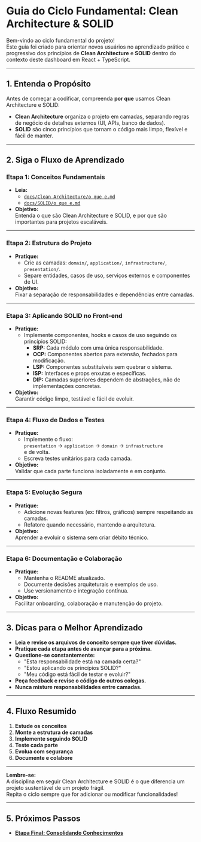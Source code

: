 # Guia do Ciclo Fundamental: Clean Architecture & SOLID

Bem-vindo ao ciclo fundamental do projeto!  
Este guia foi criado para orientar novos usuários no aprendizado prático e progressivo dos princípios de **Clean Architecture** e **SOLID** dentro do contexto deste dashboard em React + TypeScript.

---

## 1. Entenda o Propósito

Antes de começar a codificar, compreenda **por que** usamos Clean Architecture e SOLID:

- **Clean Architecture** organiza o projeto em camadas, separando regras de negócio de detalhes externos (UI, APIs, banco de dados).
- **SOLID** são cinco princípios que tornam o código mais limpo, flexível e fácil de manter.

---

## 2. Siga o Fluxo de Aprendizado

### Etapa 1: Conceitos Fundamentais

- **Leia:**
  - [`docs/Clean Architecture/o que e.md`](./Clean%20Architecture/o%20que%20e.md)
  - [`docs/SOLID/o que e.md`](./SOLID/o%20que%20e.md)
- **Objetivo:**  
  Entenda o que são Clean Architecture e SOLID, e por que são importantes para projetos escaláveis.

---

### Etapa 2: Estrutura do Projeto

- **Pratique:**
  - Crie as camadas: `domain/`, `application/`, `infrastructure/`, `presentation/`.
  - Separe entidades, casos de uso, serviços externos e componentes de UI.
- **Objetivo:**  
  Fixar a separação de responsabilidades e dependências entre camadas.

---

### Etapa 3: Aplicando SOLID no Front-end

- **Pratique:**
  - Implemente componentes, hooks e casos de uso seguindo os princípios SOLID:
    - **SRP:** Cada módulo com uma única responsabilidade.
    - **OCP:** Componentes abertos para extensão, fechados para modificação.
    - **LSP:** Componentes substituíveis sem quebrar o sistema.
    - **ISP:** Interfaces e props enxutas e específicas.
    - **DIP:** Camadas superiores dependem de abstrações, não de implementações concretas.
- **Objetivo:**  
  Garantir código limpo, testável e fácil de evoluir.

---

### Etapa 4: Fluxo de Dados e Testes

- **Pratique:**
  - Implemente o fluxo:  
    `presentation` → `application` → `domain` → `infrastructure`  
    e de volta.
  - Escreva testes unitários para cada camada.
- **Objetivo:**  
  Validar que cada parte funciona isoladamente e em conjunto.

---

### Etapa 5: Evolução Segura

- **Pratique:**
  - Adicione novas features (ex: filtros, gráficos) sempre respeitando as camadas.
  - Refatore quando necessário, mantendo a arquitetura.
- **Objetivo:**  
  Aprender a evoluir o sistema sem criar débito técnico.

---

### Etapa 6: Documentação e Colaboração

- **Pratique:**
  - Mantenha o README atualizado.
  - Documente decisões arquiteturais e exemplos de uso.
  - Use versionamento e integração contínua.
- **Objetivo:**  
  Facilitar onboarding, colaboração e manutenção do projeto.

---

## 3. Dicas para o Melhor Aprendizado

- **Leia e revise os arquivos de conceito sempre que tiver dúvidas.**
- **Pratique cada etapa antes de avançar para a próxima.**
- **Questione-se constantemente:**
  - "Esta responsabilidade está na camada certa?"
  - "Estou aplicando os princípios SOLID?"
  - "Meu código está fácil de testar e evoluir?"
- **Peça feedback e revise o código de outros colegas.**
- **Nunca misture responsabilidades entre camadas.**

---

## 4. Fluxo Resumido

1. **Estude os conceitos**
2. **Monte a estrutura de camadas**
3. **Implemente seguindo SOLID**
4. **Teste cada parte**
5. **Evolua com segurança**
6. **Documente e colabore**

---

**Lembre-se:**  
A disciplina em seguir Clean Architecture e SOLID é o que diferencia um projeto sustentável de um projeto frágil.  
Repita o ciclo sempre que for adicionar ou modificar funcionalidades!

---

## 5. Próximos Passos

- [**Etapa Final: Consolidando Conhecimentos**](./etapa%20final.md)
